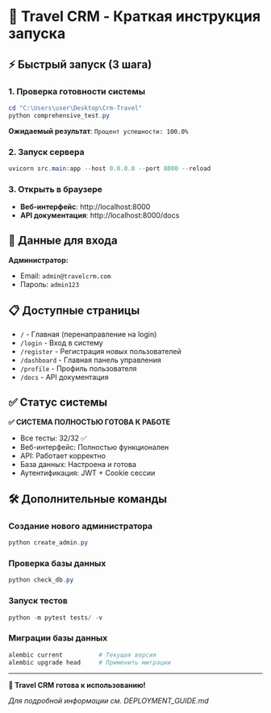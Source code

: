 # 🚀 Travel CRM - Краткая инструкция запуска

## ⚡ Быстрый запуск (3 шага)

### 1. Проверка готовности системы
```powershell
cd "C:\Users\user\Desktop\Crm-Travel"
python comprehensive_test.py
```
**Ожидаемый результат**: `Процент успешности: 100.0%`

### 2. Запуск сервера
```powershell
uvicorn src.main:app --host 0.0.0.0 --port 8000 --reload
```

### 3. Открыть в браузере
- **Веб-интерфейс**: http://localhost:8000
- **API документация**: http://localhost:8000/docs

## 🔐 Данные для входа

**Администратор:**
- Email: `admin@travelcrm.com`
- Пароль: `admin123`

## 📋 Доступные страницы

- `/` - Главная (перенаправление на login)
- `/login` - Вход в систему
- `/register` - Регистрация новых пользователей
- `/dashboard` - Главная панель управления
- `/profile` - Профиль пользователя
- `/docs` - API документация

## ✅ Статус системы

**✅ СИСТЕМА ПОЛНОСТЬЮ ГОТОВА К РАБОТЕ**
- Все тесты: 32/32 ✅
- Веб-интерфейс: Полностью функционален
- API: Работает корректно
- База данных: Настроена и готова
- Аутентификация: JWT + Cookie сессии

## 🛠️ Дополнительные команды

### Создание нового администратора
```powershell
python create_admin.py
```

### Проверка базы данных
```powershell
python check_db.py
```

### Запуск тестов
```powershell
python -m pytest tests/ -v
```

### Миграции базы данных
```powershell
alembic current          # Текущая версия
alembic upgrade head     # Применить миграции
```

---

**🎉 Travel CRM готова к использованию!**

*Для подробной информации см. DEPLOYMENT_GUIDE.md*
